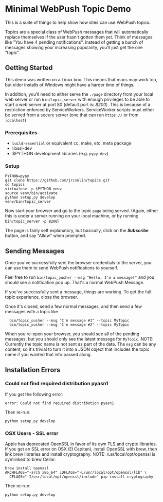 # Minimal WebPush Topic Demo

This is a suite of things to help show how sites can use WebPush topics.

Topics are a special class of WebPush messages that will automatically replace
themselves if the user hasn't gotten them yet. Think of messages like "You have
4 pending notifications". Instead of getting a bunch of messages showing your
 increasing popularity, you'll just get the one "topic".

## Getting Started

 This demo was written on a Linux box. This means that macs may work too, but
 older installs of Windows might have a harder time of things.

  In addition, you'll need to either serve the `./page` directory from your
  local web server or run `bin/topic_server` with enough privileges to be able
  to start a web server at port 80 (default port is: *8200*). This is
  because of
  a restriction enforced by ServiceWorkers. ServiceWorker scripts must either
  be served from a secure server (one that can run `https://` or from `localhost`)

### Prerequisites

  * `build-essential` or equivalent cc, make, etc. meta package
  * libssl-dev
  * $PYTHON development libraries (e.g. `pypy-dev`)

### Setup

    PYTHON=pypy
    git clone https://github.com/jrconlin/topics.git
    cd topics
    virtualenv -p $PYTHON venv
    source venv/bin/activate
    python setup.py develop
    venv/bin/topic_server


 Now start your browser and go to the topic `page` being served.
 (Again,
 either this is under a server running on your local machine, or by
 running
 `bin/topic_server -p 8200`)

 The page is fairly self explanatory, but basically, click on the ***Subscribe***
 button, and say "Allow" when prompted.

## Sending Messages

 Once you've successfully sent the browser credentials to the server, you can
  use them to send WebPush notifications to yourself.

  Feel free to run `bin/topic_pusher --msg "Hello, I'm a message!"` and you
  should see a notification pop up. That's a normal WebPush Message.

  If you've successfully sent a message, things are working. To get the full
  topic experience, close the browser.

  Once it's closed, send a few normal messages, and then send a few
  messages with a topic like

      bin/topic_pusher --msg "I'm message #1" --topic MyTopic
      bin/topic_pusher --msg "I'm message #2" --topic MyTopic


  When you re-open your browser, you should see all of the pending messages,
  but you should only see the latest message for `MyTopic`. NOTE: Currently
  the topic name is not sent as part of the data. The `msg` can be any content,
  so it's trivial to turn it into a JSON object that includes the topic name
  if you wanted that info passed along.

## Installation Errors

### Could not find required distribution pyasn1

If you get the following error:

    error: Could not find required distribution pyasn1

Then re-run:

    python setup.py develop


### OSX Users - SSL error

Apple has deprecated OpenSSL in favor of its own TLS and crypto libraries.
If you get an SSL error on OSX (El Capitan), install OpenSSL with brew, then
link brew libraries and install cryptography.
NOTE: /usr/local/opt/openssl is symlinked to brew Cellar:


    brew install openssl
    ARCHFLAGS="-arch x86_64" LDFLAGS="-L/usr/local/opt/openssl/lib" \
      CFLAGS="-I/usr/local/opt/openssl/include" pip install cryptography

Then re-run:

    python setup.py develop

